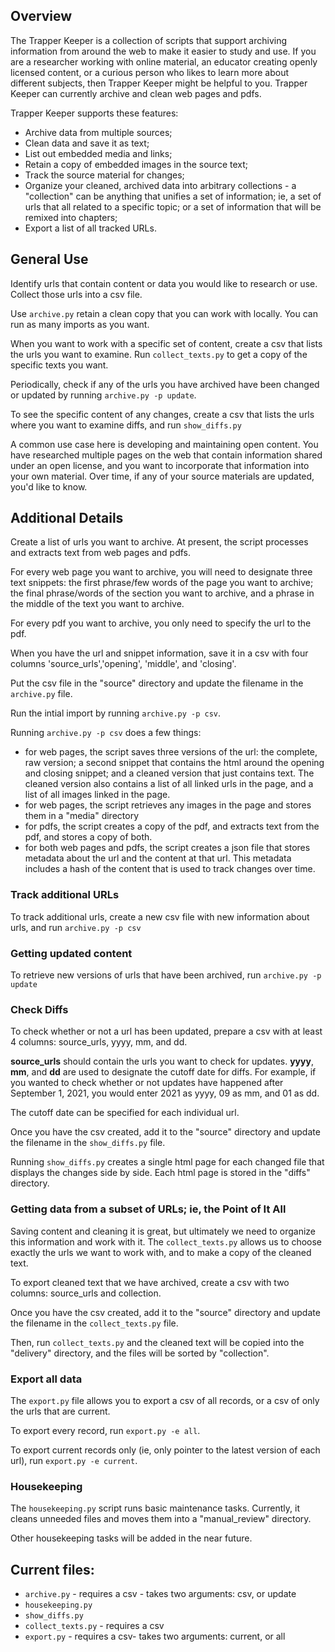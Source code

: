 ## Overview

The Trapper Keeper is a collection of scripts that support archiving information from around the web to make it easier to study and use. If you are a researcher working with online material, an educator creating openly licensed content, or a curious person who likes to learn more about different subjects, then Trapper Keeper might be helpful to you. Trapper Keeper can currently archive and clean web pages and pdfs.

Trapper Keeper supports these features:

* Archive data from multiple sources;
* Clean data and save it as text;
* List out embedded media and links;
* Retain a copy of embedded images in the source text;
* Track the source material for changes;
* Organize your cleaned, archived data into arbitrary collections - a "collection" can be anything that unifies a set of information; ie, a set of urls that all related to a specific topic; or a set of information that will be remixed into chapters;
* Export a list of all tracked URLs.

## General Use

Identify urls that contain content or data you would like to research or use. Collect those urls into a csv file.

Use `archive.py` retain a clean copy that you can work with locally. You can run as many imports as you want.

When you want to work with a specific set of content, create a csv that lists the urls you want to examine. Run `collect_texts.py` to get a copy of the specific texts you want.

Periodically, check if any of the urls you have archived have been changed or updated by running `archive.py -p update`.

To see the specific content of any changes, create a csv that lists the urls where you want to examine diffs, and run `show_diffs.py`

A common use case here is developing and maintaining open content. You have researched multiple pages on the web that contain information shared under an open license, and you want to incorporate that information into your own material. Over time, if any of your source materials are updated, you'd like to know. 

## Additional Details

Create a list of urls you want to archive. At present, the script processes and extracts text from web pages and pdfs.

For every web page you want to archive, you will need to designate three text snippets: the first phrase/few words of the page you want to archive; the final phrase/words of the section you want to archive, and a phrase in the middle of the text you want to archive.

For every pdf you want to archive, you only need to specify the url to the pdf.

When you have the url and snippet information, save it in a csv with four columns 'source_urls','opening', 'middle', and 'closing'.

Put the csv file in the "source" directory and update the filename in the `archive.py` file. 

Run the intial import by running `archive.py -p csv`.

Running `archive.py -p csv` does a few things:

* for web pages, the script saves three versions of the url: the complete, raw version; a second snippet that contains the html around the opening and closing snippet; and a cleaned version that just contains text. The cleaned version also contains a list of all linked urls in the page, and a list of all images linked in the page.
* for web pages, the script retrieves any images in the page and stores them in a "media" directory
* for pdfs, the script creates a copy of the pdf, and extracts text from the pdf, and stores a copy of both.
* for both web pages and pdfs, the script creates a json file that stores metadata about the url and the content at that url. This metadata includes a hash of the content that is used to track changes over time.

### Track additional URLs

To track additional urls, create a new csv file with new information about urls, and run `archive.py -p csv`

### Getting updated content

To retrieve new versions of urls that have been archived, run `archive.py -p update`

### Check Diffs

To check whether or not a url has been updated, prepare a csv with at least 4 columns: source_urls, yyyy, mm, and dd.

**source_urls** should contain the urls you want to check for updates.
**yyyy**, **mm**, and **dd** are used to designate the cutoff date for diffs. For example, if you wanted to check whether or not updates have happened after September 1, 2021, you would enter 2021 as yyyy, 09 as mm, and 01 as dd.

The cutoff date can be specified for each individual url.

Once you have the csv created, add it to the "source" directory and update the filename in the `show_diffs.py` file.

Running `show_diffs.py` creates a single html page for each changed file that displays the changes side by side. Each html page is stored in the "diffs" directory.

### Getting data from a subset of URLs; ie, the Point of It All

Saving content and cleaning it is great, but ultimately we need to organize this information and work with it. The `collect_texts.py` allows us to choose exactly the urls we want to work with, and to make a copy of the cleaned text.

To export cleaned text that we have archived, create a csv with two columns: source_urls and collection. 

Once you have the csv created, add it to the "source" directory and update the filename in the `collect_texts.py` file. 

Then, run `collect_texts.py` and the cleaned text will be copied into the "delivery" directory, and the files will be sorted by "collection".

### Export all data

The `export.py` file allows you to export a csv of all records, or a csv of only the urls that are current.

To export every record, run `export.py -e all`.

To export current records only (ie, only pointer to the latest version of each url), run `export.py -e current`.

### Housekeeping

The `housekeeping.py` script runs basic maintenance tasks. Currently, it cleans unneeded files and moves them into a "manual_review" directory.

Other housekeeping tasks will be added in the near future.

## Current files:

* `archive.py` - requires a csv - takes two arguments: csv, or update
* `housekeeping.py`
* `show_diffs.py`
* `collect_texts.py` - requires a csv
* `export.py` - requires a csv- takes two arguments: current, or all

